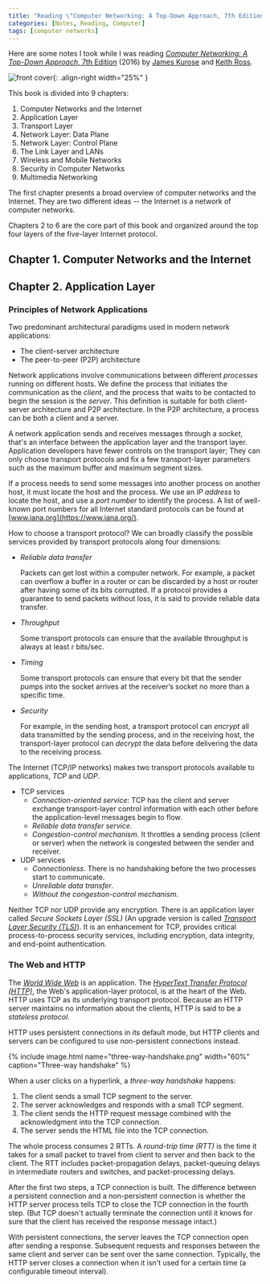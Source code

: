 ```yaml
---
title: "Reading \"Computer Networking: A Top-Down Approach, 7th Edition\""
categories: [Notes, Reading, Computer]
tags: [computer networks]
---
```


Here are some notes I took while I was reading [*Computer Networking: A Top-Down Approach*, 7th Edition](https://www.amazon.com/dp/0133594149/) (2016) by [James Kurose](https://www-net.cs.umass.edu/personnel/kurose.html) and [Keith Ross](https://www.nyu.edu/projects/keithwross/).

![front cover](https://images-na.ssl-images-amazon.com/images/I/51xp1%2BoDRML._SX402_BO1,204,203,200_.jpg){: .align-right width="25%" }

This book is divided into 9 chapters:

1. Computer Networks and the Internet
2. Application Layer
3. Transport Layer
4. Network Layer: Data Plane
5. Network Layer: Control Plane
6. The Link Layer and LANs
7. Wireless and Mobile Networks
8. Security in Computer Networks
9. Multimedia Networking

The first chapter presents a broad overview of computer networks and the Internet. They are two different ideas -- the Internet is a network of computer networks.

Chapters 2 to 6 are the core part of this book and organized around the top four layers of the five-layer Internet protocol.

## Chapter 1. Computer Networks and the Internet

## Chapter 2. Application Layer

### Principles of Network Applications

Two predominant architectural paradigms used in modern network applications:

- The client-server architecture
- The peer-to-peer (P2P) architecture

Network applications involve communications between different *processes* running on different hosts. We define the process that initiates the communication as the *client*, and the process that waits to be contacted to begin the session is the *server*. This definition is suitable for both client-server architecture and P2P architecture. In the P2P architecture, a process can be both a client and a server.

A network application sends and receives messages through a *socket*, that's an interface between the application layer and the transport layer. Application developers have fewer controls on the transport layer; They can only choose transport protocols and fix a few transport-layer parameters such as the maximum buffer and maximum segment sizes.

If a process needs to send some messages into another process on another host, it must locate the host and the process. We use an *IP address* to locate the host, and use a *port number* to identify the process. A list of well-known port numbers for all Internet standard protocols can be found at [www.iana.org](https://www.iana.org/).

How to choose a transport protocol? We can broadly classify the possible services provided by transport protocols along four dimensions:

- *Reliable data transfer*

    Packets can get lost within a computer network. For example, a packet can overflow a buffer in a router or can be discarded by a host or router after having some of its bits corrupted. If a protocol provides a guarantee to send packets without loss, it is said to provide reliable data transfer.

- *Throughput*

    Some transport protocols can ensure that the available throughput is always at least r bits/sec.

- *Timing*

    Some transport protocols can ensure that every bit that the sender pumps into the socket arrives at the receiver’s socket no more than a specific time.

- *Security*

    For example, in the sending host, a transport protocol can *encrypt* all data transmitted by the sending process, and in the receiving host, the transport-layer protocol can *decrypt* the data before delivering the data to the receiving process.

The Internet (TCP/IP networks) makes two transport protocols available to applications, *TCP* and *UDP*.

- TCP services
  - *Connection-oriented service*: TCP has the client and server exchange transport-layer control information with each other before the application-level messages begin to flow.
  - *Reliable data transfer service*.
  - *Congestion-control mechanism*. It throttles a sending process (client or server) when the network is congested between the sender and receiver.
- UDP services
  - *Connectionless*. There is no handshaking before the two processes start to communicate.
  - *Unreliable data transfer*.
  - *Without the congestion-control mechanism*.

Neither TCP nor UDP provide any encryption. There is an application layer called *Secure Sockets Layer (SSL)* (An upgrade version is called *[Transport Layer Security (TLS)](https://en.wikipedia.org/wiki/Transport_Layer_Security)*). It is an enhancement for TCP, provides critical process-to-process security services, including encryption, data integrity, and end-point authentication.

### The Web and HTTP

The [*World Wide Web*](https://en.wikipedia.org/wiki/World_Wide_Web) is an application. The [*HyperText Transfer Protocol (HTTP)*](https://en.wikipedia.org/wiki/Hypertext_Transfer_Protocol), the Web's application-layer protocol, is at the heart of the Web. HTTP uses TCP as its underlying transport protocol. Because an HTTP server maintains no information about the clients, HTTP is said to be a *stateless protocol*.

HTTP uses persistent connections in its default mode, but HTTP clients and servers can be configured to use non-persistent connections instead.

{% include image.html name="three-way-handshake.png" width="60%" caption="Three-way handshake" %}

When a user clicks on a hyperlink, a *three-way handshake* happens:

1. The client sends a small TCP segment to the server.
2. The server acknowledges and responds with a small TCP segment.
3. The client sends the HTTP request message combined with the acknowledgment into the TCP connection.
4. The server sends the HTML file into the TCP connection.

The whole process consumes 2 RTTs. A *round-trip time (RTT)* is the time it takes for a small packet to travel from client to server and then back to the client. The RTT includes packet-propagation delays, packet-queuing delays in intermediate routers and switches, and packet-processing delays.

After the first two steps, a TCP connection is built. The difference between a persistent connection and a non-persistent connection is whether the HTTP server process tells TCP to close the TCP connection in the fourth step. (But TCP doesn't actually terminate the connection until it knows for sure that the client has received the response message intact.)

With persistent connections, the server leaves the TCP connection open after sending a response. Subsequent requests and responses between the same client and server can be sent over the same connection. Typically, the HTTP server closes a connection when it isn't used for a certain time (a configurable timeout interval).
